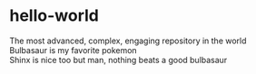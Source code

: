 # hello-world
The most advanced, complex, engaging repository in the world  
Bulbasaur is my favorite pokemon  
Shinx is nice too but man, nothing beats a good bulbasaur
